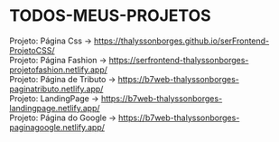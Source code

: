 # TODOS-MEUS-PROJETOS
Projeto: Página Css -> https://thalyssonborges.github.io/serFrontend-ProjetoCSS/ <br>
Projeto: Página Fashion -> https://serfrontend-thalyssonborges-projetofashion.netlify.app/ <br>
Projeto: Página de Tributo -> https://b7web-thalyssonborges-paginatributo.netlify.app/ <br>
Projeto: LandingPage -> https://b7web-thalyssonborges-landingpage.netlify.app/ <br>
Projeto: Página do Google -> https://b7web-thalyssonborges-paginagoogle.netlify.app/
